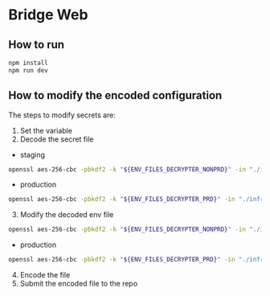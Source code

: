 # Bridge Web

## How to run

```sh
npm install
npm run dev
```

## How to modify the encoded configuration

The steps to modify secrets are:

1. Set the variable
2. Decode the secret file

- staging

```sh
openssl aes-256-cbc -pbkdf2 -k "${ENV_FILES_DECRYPTER_NONPRD}" -in "./infra/environment/staging/.env.enc" -out "./infra/environment/staging/.env" -d
```

- production

```sh
openssl aes-256-cbc -pbkdf2 -k "${ENV_FILES_DECRYPTER_PRD}" -in "./infra/environment/production/.env.enc" -out "./infra/environment/production/.env" -d
```

3. Modify the decoded env file

```sh
openssl aes-256-cbc -pbkdf2 -k "${ENV_FILES_DECRYPTER_NONPRD}" -in "./infra/environment/staging/.env" -out "./infra/environment/staging/.env.enc"
```

- production

```sh
openssl aes-256-cbc -pbkdf2 -k "${ENV_FILES_DECRYPTER_PRD}" -in "./infra/environment/production/.env" -out "./infra/environment/production/.env.enc"
```

4. Encode the file
5. Submit the encoded file to the repo
